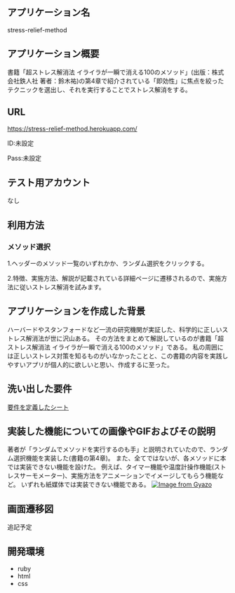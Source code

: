 ## アプリケーション名
 stress-relief-method

## アプリケーション概要
 書籍「超ストレス解消法 イライラが一瞬で消える100のメソッド」(出版：株式会社鉄人社 著者：鈴木祐)の第4章で紹介されている「即効性」に焦点を絞ったテクニックを選出し、それを実行することでストレス解消をする。

## URL
 https://stress-relief-method.herokuapp.com/

 ID:未設定
 
 Pass:未設定
## テスト用アカウント
 なし
## 利用方法
### メソッド選択
 1.ヘッダーのメソッド一覧のいずれかか、ランダム選択をクリックする。

 2.特徴、実施方法、解説が記載されている詳細ページに遷移されるので、実施方法に従いストレス解消を試みます。

## アプリケーションを作成した背景
 ハーバードやスタンフォードなど一流の研究機関が実証した、科学的に正しいストレス解消法が世に沢山ある。
 その方法をまとめて解説しているのが書籍「超ストレス解消法 イライラが一瞬で消える100のメソッド」である。
 私の周囲には正しいストレス対策を知るものがいなかったことと、この書籍の内容を実践しやすいアプリが個人的に欲しいと思い、作成するに至った。

## 洗い出した要件
[要件を定義したシート](https://docs.google.com/spreadsheets/d/1FcoBSftfgA1gJI5tuhEEsCplqY7YogoQMGu0nKjEg-0/edit#gid=982722306)


## 実装した機能についての画像やGIFおよびその説明
 著者が「ランダムでメソッドを実行するのも手」と説明されていたので、ランダム選択機能を実装した(書籍の第4章)。
 また、全てではないが、各メソッドに本では実装できない機能を設けた。
 例えば、タイマー機能や温度計操作機能(ストレスサーモメーター)、実施方法をアニメーションでイメージしてもらう機能など。
 いずれも紙媒体では実装できない機能である。
 [![Image from Gyazo](https://i.gyazo.com/09950d7df47eafcf42c5aaf0a4bb8ef2.gif)](https://gyazo.com/09950d7df47eafcf42c5aaf0a4bb8ef2)
 

## 画面遷移図
 追記予定

## 開発環境
- ruby
- html
- css